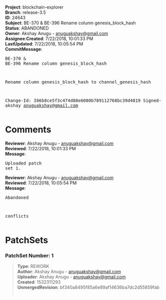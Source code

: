 <strong>Project</strong>: blockchain-explorer</br><strong>Branch</strong>: release-3.5<br><strong>ID</strong>: 24643<br><strong>Subject</strong>: BE-370 & BE-396 Rename column genesis_block_hash<br><strong>Status</strong>: ABANDONED<br><strong>Owner</strong>: Akshay Anugu - anuguakshay@gmail.com<br><strong>Assignee</strong>:<strong>Created</strong>: 7/22/2018, 10:01:33 PM<br><strong>LastUpdated</strong>: 7/22/2018, 10:05:54 PM<br><strong>CommitMessage</strong>:<br><pre>BE-370 & BE-396 Rename column genesis_block_hash

Rename column genesis_block_hash to channel_genesis_hash

Change-Id: I66b8ce5f3c474d88e6080b789112768bc39d4819
Signed-off-by: akshay <anuguakshay@gmail.com>
</pre><h1>Comments</h1><strong>Reviewer</strong>: Akshay Anugu - anuguakshay@gmail.com<br><strong>Reviewed</strong>: 7/22/2018, 10:01:33 PM<br><strong>Message</strong>: <pre>Uploaded patch set 1.</pre><strong>Reviewer</strong>: Akshay Anugu - anuguakshay@gmail.com<br><strong>Reviewed</strong>: 7/22/2018, 10:05:54 PM<br><strong>Message</strong>: <pre>Abandoned

conflicts</pre><h1>PatchSets</h1><h3>PatchSet Number: 1</h3><blockquote><strong>Type</strong>: REWORK<br><strong>Author</strong>: Akshay Anugu - anuguakshay@gmail.com<br><strong>Uploader</strong>: Akshay Anugu - anuguakshay@gmail.com<br><strong>Created</strong>: 1532311293<br><strong>UnmergedRevision</strong>: bf340a8495f85a6e89af14636ba7dc2d55859fab<br><br></blockquote>